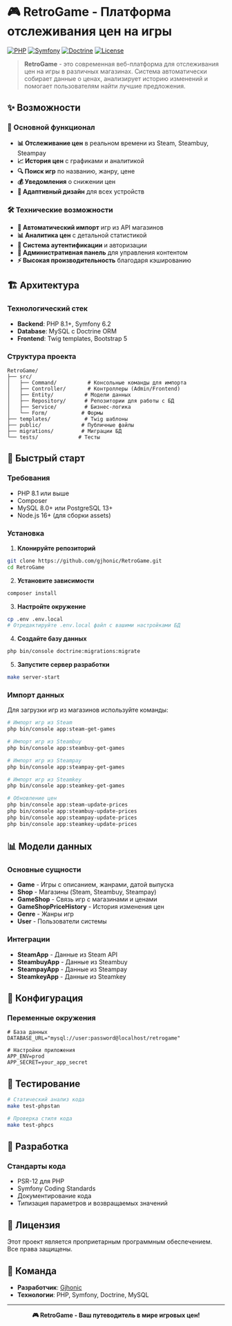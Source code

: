 # 🎮 RetroGame - Платформа отслеживания цен на игры

[![PHP](https://img.shields.io/badge/PHP-8.1+-777BB4?style=for-the-badge&logo=php&logoColor=white)](https://php.net)
[![Symfony](https://img.shields.io/badge/Symfony-6.2-000000?style=for-the-badge&logo=symfony&logoColor=white)](https://symfony.com)
[![Doctrine](https://img.shields.io/badge/Doctrine-ORM-FF6D00?style=for-the-badge&logo=doctrine&logoColor=white)](https://www.doctrine-project.org)
[![License](https://img.shields.io/badge/License-Proprietary-red?style=for-the-badge)](LICENSE)

> **RetroGame** - это современная веб-платформа для отслеживания цен на игры в различных магазинах. Система автоматически собирает данные о ценах, анализирует историю изменений и помогает пользователям найти лучшие предложения.

## ✨ Возможности

### 🎯 Основной функционал
- **📊 Отслеживание цен** в реальном времени из Steam, Steambuy, Steampay
- **📈 История цен** с графиками и аналитикой
- **🔍 Поиск игр** по названию, жанру, цене
- **💰 Уведомления** о снижении цен
- **📱 Адаптивный дизайн** для всех устройств

### 🛠️ Технические возможности
- **🔄 Автоматический импорт** игр из API магазинов
- **📊 Аналитика цен** с детальной статистикой
- **🔐 Система аутентификации** и авторизации
- **📝 Административная панель** для управления контентом
- **⚡ Высокая производительность** благодаря кэшированию

## 🏗️ Архитектура

### Технологический стек
- **Backend**: PHP 8.1+, Symfony 6.2
- **Database**: MySQL с Doctrine ORM
- **Frontend**: Twig templates, Bootstrap 5

### Структура проекта
```
RetroGame/
├── src/
│   ├── Command/          # Консольные команды для импорта
│   ├── Controller/       # Контроллеры (Admin/Frontend)
│   ├── Entity/          # Модели данных
│   ├── Repository/      # Репозитории для работы с БД
│   ├── Service/         # Бизнес-логика
│   └── Form/           # Формы
├── templates/           # Twig шаблоны
├── public/             # Публичные файлы
├── migrations/         # Миграции БД
└── tests/             # Тесты
```

## 🚀 Быстрый старт

### Требования
- PHP 8.1 или выше
- Composer
- MySQL 8.0+ или PostgreSQL 13+
- Node.js 16+ (для сборки assets)

### Установка

1. **Клонируйте репозиторий**
```bash
git clone https://github.com/gjhonic/RetroGame.git
cd RetroGame
```

2. **Установите зависимости**
```bash
composer install
```

3. **Настройте окружение**
```bash
cp .env .env.local
# Отредактируйте .env.local файл с вашими настройками БД
```

4. **Создайте базу данных**
```bash
php bin/console doctrine:migrations:migrate
```

5. **Запустите сервер разработки**
```bash
make server-start
```

### Импорт данных

Для загрузки игр из магазинов используйте команды:

```bash
# Импорт игр из Steam
php bin/console app:steam-get-games

# Импорт игр из Steambuy
php bin/console app:steambuy-get-games

# Импорт игр из Steampay
php bin/console app:steampay-get-games

# Импорт игр из Steamkey
php bin/console app:steamkey-get-games

# Обновление цен
php bin/console app:steam-update-prices
php bin/console app:steambuy-update-prices
php bin/console app:steampay-update-prices
php bin/console app:steamkey-update-prices
```

## 📊 Модели данных

### Основные сущности
- **Game** - Игры с описанием, жанрами, датой выпуска
- **Shop** - Магазины (Steam, Steambuy, Steampay)
- **GameShop** - Связь игр с магазинами и ценами
- **GameShopPriceHistory** - История изменения цен
- **Genre** - Жанры игр
- **User** - Пользователи системы

### Интеграции
- **SteamApp** - Данные из Steam API
- **SteambuyApp** - Данные из Steambuy
- **SteampayApp** - Данные из Steampay
- **SteamkeyApp** - Данные из Steamkey

## 🔧 Конфигурация

### Переменные окружения
```env
# База данных
DATABASE_URL="mysql://user:password@localhost/retrogame"

# Настройки приложения
APP_ENV=prod
APP_SECRET=your_app_secret
```


## 🧪 Тестирование

```bash
# Статический анализ кода
make test-phpstan

# Проверка стиля кода
make test-phpcs
```


## 🤝 Разработка

### Стандарты кода
- PSR-12 для PHP
- Symfony Coding Standards
- Документирование кода
- Типизация параметров и возвращаемых значений


## 📝 Лицензия

Этот проект является проприетарным программным обеспечением. Все права защищены.

## 👥 Команда

- **Разработчик**: [Gjhonic](https://github.com/gjhonic)
- **Технологии**: PHP, Symfony, Doctrine, MySQL

---

<div align="center">
  <strong>🎮 RetroGame - Ваш путеводитель в мире игровых цен!</strong>
</div> 
